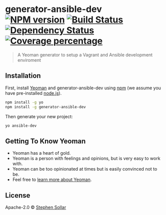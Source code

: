 # generator-ansible-dev [![NPM version][npm-image]][npm-url] [![Build Status][travis-image]][travis-url] [![Dependency Status][daviddm-image]][daviddm-url] [![Coverage percentage][coveralls-image]][coveralls-url]
> A Yeoman generator to setup a Vagrant and Ansible development enviroment

## Installation

First, install [Yeoman](http://yeoman.io) and generator-ansible-dev using [npm](https://www.npmjs.com/) (we assume you have pre-installed [node.js](https://nodejs.org/)).

```bash
npm install -g yo
npm install -g generator-ansible-dev
```

Then generate your new project:

```bash
yo ansible-dev
```

## Getting To Know Yeoman

 * Yeoman has a heart of gold.
 * Yeoman is a person with feelings and opinions, but is very easy to work with.
 * Yeoman can be too opinionated at times but is easily convinced not to be.
 * Feel free to [learn more about Yeoman](http://yeoman.io/).

## License

Apache-2.0 © [Stephen Sollar]()


[npm-image]: https://badge.fury.io/js/generator-ansible-dev.svg
[npm-url]: https://npmjs.org/package/generator-ansible-dev
[travis-image]: https://travis-ci.org/dischord01/generator-ansible-dev.svg?branch=master
[travis-url]: https://travis-ci.org/dischord01/generator-ansible-dev
[daviddm-image]: https://david-dm.org/dischord01/generator-ansible-dev.svg?theme=shields.io
[daviddm-url]: https://david-dm.org/dischord01/generator-ansible-dev
[coveralls-image]: https://coveralls.io/repos/dischord01/generator-ansible-dev/badge.svg
[coveralls-url]: https://coveralls.io/r/dischord01/generator-ansible-dev
